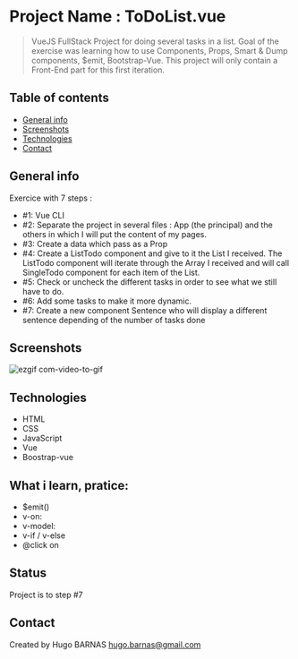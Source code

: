 # Project Name : ToDoList.vue
> VueJS FullStack Project for doing several tasks in a list. 
> Goal of the exercise was learning how to use Components, Props, Smart & Dump components, $emit, Bootstrap-Vue.
> This project will only contain a Front-End part for this first iteration.

## Table of contents
* [General info](#general-info)
* [Screenshots](#screenshots)
* [Technologies](#technologies)
* [Contact](#contact)


## General info
Exercice with 7 steps : 
* #1: Vue CLI
* #2: Separate the project in several files : App (the principal) and the others in which I will put the content of my pages.
* #3: Create a data which pass as a Prop
* #4: Create a ListTodo component and give to it the List I received. The ListTodo component will iterate through the Array I received and will call SingleTodo component for each item of the List.
* #5: Check or uncheck the different tasks in order to see what we still have to do.
* #6: Add some tasks to make it more dynamic.
* #7: Create a new component Sentence who will display a different sentence depending of the
number of tasks done


## Screenshots

![ezgif com-video-to-gif](https://user-images.githubusercontent.com/57058997/91483201-9aa66500-e8a7-11ea-85c5-26839e2726c0.gif)


## Technologies
* HTML
* CSS
* JavaScript
* Vue
* Boostrap-vue



## What i learn, pratice: 
<ul>
 <li>$emit()
 <li>v-on:
 <li>v-model:
 <li>v-if / v-else
 <li>@click on
</ul>
 
 
## Status
Project is to step #7


## Contact
Created by Hugo BARNAS
hugo.barnas@gmail.com



